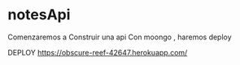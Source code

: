 # notesApi
Comenzaremos a Construir una api Con moongo , haremos deploy 


DEPLOY https://obscure-reef-42647.herokuapp.com/

